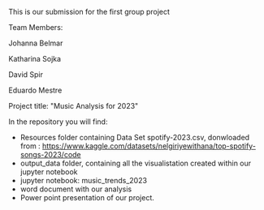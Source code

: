 This is our submission for the first group project


Team Members:

Johanna Belmar

Katharina Sojka

David Spir

Eduardo Mestre

Project title: "Music Analysis for 2023"

In the repository you will find:
- Resources folder containing Data Set spotify-2023.csv, donwloaded from : https://www.kaggle.com/datasets/nelgiriyewithana/top-spotify-songs-2023/code
- output_data folder, containing all the visualistation created within our jupyter notebook
- jupyter notebook: music_trends_2023
- word document with our analysis
- Power point presentation of our project.

